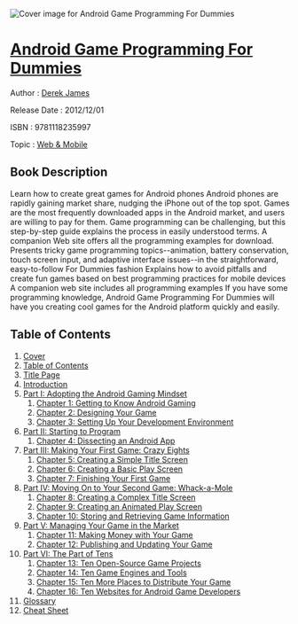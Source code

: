 ![Cover image for Android Game Programming For Dummies](https://imgdetail.ebookreading.net/cover/cover/web_mobile/EB9781118235997.jpg)

[Android Game Programming For Dummies](https://ebookreading.net/view/book/Android+Game+Programming+For+Dummies-EB9781118235997_1.html "Android Game Programming For Dummies")
====================================================================================================================

Author : [Derek James](https://ebookreading.net/search/author/Derek+James)

Release Date : 2012/12/01

ISBN : 9781118235997

Topic : [Web & Mobile](https://ebookreading.net/search/category/web-mobile)

Book Description
-----------------

Learn how to create great games for Android phones
Android phones are rapidly gaining market share, nudging the iPhone out of the top spot. Games are the most frequently downloaded apps in the Android market, and users are willing to pay for them. Game programming can be challenging, but this step-by-step guide explains the process in easily understood terms. A companion Web site offers all the programming examples for download.
Presents tricky game programming topics--animation, battery conservation, touch screen input, and adaptive interface issues--in the straightforward, easy-to-follow For Dummies fashion
Explains how to avoid pitfalls and create fun games based on best programming practices for mobile devices
A companion web site includes all programming examples
If you have some programming knowledge, Android Game Programming For Dummies will have you creating cool games for the Android platform quickly and easily.
              
Table of Contents
-----------------

1. [Cover](https://ebookreading.net/view/book/Android+Game+Programming+For+Dummies-EB9781118235997_1.html)
1. [Table of Contents](https://ebookreading.net/view/book/Android+Game+Programming+For+Dummies-EB9781118235997_2.html)
1. [Title Page](https://ebookreading.net/view/book/Android+Game+Programming+For+Dummies-EB9781118235997_3.html)
1. [Introduction](https://ebookreading.net/view/book/Android+Game+Programming+For+Dummies-EB9781118235997_4.html)
1. [Part I: Adopting the Android Gaming Mindset](https://ebookreading.net/view/book/Android+Game+Programming+For+Dummies-EB9781118235997_5.html)
    1. [Chapter 1: Getting to Know Android Gaming](https://ebookreading.net/view/book/Android+Game+Programming+For+Dummies-EB9781118235997_6.html)
    1. [Chapter 2: Designing Your Game](https://ebookreading.net/view/book/Android+Game+Programming+For+Dummies-EB9781118235997_7.html)
    1. [Chapter 3: Setting Up Your Development Environment](https://ebookreading.net/view/book/Android+Game+Programming+For+Dummies-EB9781118235997_8.html)
1. [Part II: Starting to Program ](https://ebookreading.net/view/book/Android+Game+Programming+For+Dummies-EB9781118235997_9.html)
    1. [Chapter 4: Dissecting an Android App](https://ebookreading.net/view/book/Android+Game+Programming+For+Dummies-EB9781118235997_10.html)
1. [Part III: Making Your First Game: Crazy Eights](https://ebookreading.net/view/book/Android+Game+Programming+For+Dummies-EB9781118235997_11.html)
    1. [Chapter 5: Creating a Simple Title Screen](https://ebookreading.net/view/book/Android+Game+Programming+For+Dummies-EB9781118235997_12.html)
    1. [Chapter 6: Creating a Basic Play Screen](https://ebookreading.net/view/book/Android+Game+Programming+For+Dummies-EB9781118235997_13.html)
    1. [Chapter 7: Finishing Your First Game](https://ebookreading.net/view/book/Android+Game+Programming+For+Dummies-EB9781118235997_14.html)
1. [Part IV: Moving On to Your Second Game: Whack-a-Mole](https://ebookreading.net/view/book/Android+Game+Programming+For+Dummies-EB9781118235997_15.html)
    1. [Chapter 8: Creating a Complex Title Screen](https://ebookreading.net/view/book/Android+Game+Programming+For+Dummies-EB9781118235997_16.html)
    1. [Chapter 9: Creating an Animated Play Screen](https://ebookreading.net/view/book/Android+Game+Programming+For+Dummies-EB9781118235997_17.html)
    1. [Chapter 10: Storing and Retrieving Game Information](https://ebookreading.net/view/book/Android+Game+Programming+For+Dummies-EB9781118235997_18.html)
1. [Part V: Managing Your Game in the Market](https://ebookreading.net/view/book/Android+Game+Programming+For+Dummies-EB9781118235997_19.html)
    1. [Chapter 11: Making Money with Your Game](https://ebookreading.net/view/book/Android+Game+Programming+For+Dummies-EB9781118235997_20.html)
    1. [Chapter 12: Publishing and Updating Your Game](https://ebookreading.net/view/book/Android+Game+Programming+For+Dummies-EB9781118235997_21.html)
1. [Part VI: The Part of Tens](https://ebookreading.net/view/book/Android+Game+Programming+For+Dummies-EB9781118235997_22.html)
    1. [Chapter 13: Ten Open-Source Game Projects](https://ebookreading.net/view/book/Android+Game+Programming+For+Dummies-EB9781118235997_23.html)
    1. [Chapter 14: Ten Game Engines and Tools](https://ebookreading.net/view/book/Android+Game+Programming+For+Dummies-EB9781118235997_24.html)
    1. [Chapter 15: Ten More Places to Distribute Your Game](https://ebookreading.net/view/book/Android+Game+Programming+For+Dummies-EB9781118235997_25.html)
    1. [Chapter 16: Ten Websites for Android Game Developers](https://ebookreading.net/view/book/Android+Game+Programming+For+Dummies-EB9781118235997_26.html)
1. [Glossary](https://ebookreading.net/view/book/Android+Game+Programming+For+Dummies-EB9781118235997_27.html)
1. [Cheat Sheet](https://ebookreading.net/view/book/Android+Game+Programming+For+Dummies-EB9781118235997_28.html)
